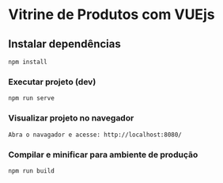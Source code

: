 # Vitrine de Produtos com VUEjs

## Instalar dependências
```
npm install
```

### Executar projeto (dev)
```
npm run serve
```

### Visualizar projeto no navegador
```
Abra o navagador e acesse: http://localhost:8080/
```

### Compilar e minificar para ambiente de produção
```
npm run build
```